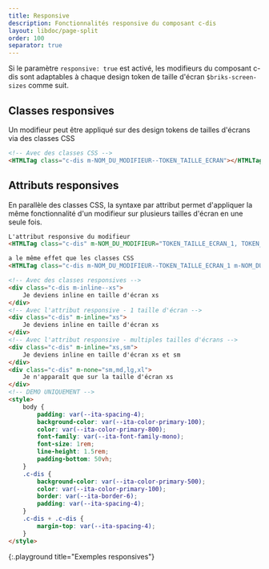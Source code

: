 ```yaml
---
title: Responsive
description: Fonctionnalités responsive du composant c-dis
layout: libdoc/page-split
order: 100
separator: true
---
```

Si le paramètre `responsive: true` est activé, les modifieurs du composant c-dis sont adaptables à chaque design token de taille d'écran `$briks-screen-sizes` comme suit.

## Classes responsives

Un modifieur peut être appliqué sur des design tokens de tailles d'écrans via des classes CSS

```html
<!-- Avec des classes CSS -->
<HTMLTag class="c-dis m-NOM_DU_MODIFIEUR--TOKEN_TAILLE_ECRAN"></HTMLTag>
```

## Attributs responsives

En parallèle des classes CSS, la syntaxe par attribut permet d'appliquer la même fonctionnalité d'un modifieur sur plusieurs tailles d'écran en une seule fois.

```html
L'attribut responsive du modifieur
<HTMLTag class="c-dis" m-NOM_DU_MODIFIEUR="TOKEN_TAILLE_ECRAN_1, TOKEN_TAILLE_ECRAN_2, TOKEN_TAILLE_ECRAN_3"></HTMLTag>

a le même effet que les classes CSS
<HTMLTag class="c-dis m-NOM_DU_MODIFIEUR--TOKEN_TAILLE_ECRAN_1 m-NOM_DU_MODIFIEUR--TOKEN_TAILLE_ECRAN_2 m-NOM_DU_MODIFIEUR--TOKEN_TAILLE_ECRAN_3"></HTMLTag>
```

```html
<!-- Avec des classes responsives -->
<div class="c-dis m-inline--xs">
    Je deviens inline en taille d'écran xs
</div>
<!-- Avec l'attribut responsive - 1 taille d'écran -->
<div class="c-dis" m-inline="xs">
    Je deviens inline en taille d'écran xs
</div>
<!-- Avec l'attribut responsive - multiples tailles d'écrans -->
<div class="c-dis" m-inline="xs,sm">
    Je deviens inline en taille d'écran xs et sm
</div>
<div class="c-dis" m-none="sm,md,lg,xl">
    Je n'apparaît que sur la taille d'écran xs
</div>
<!-- DEMO UNIQUEMENT -->
<style>
    body {
        padding: var(--ita-spacing-4);
        background-color: var(--ita-color-primary-100);
        color: var(--ita-color-primary-800);
        font-family: var(--ita-font-family-mono);
        font-size: 1rem;
        line-height: 1.5rem;
        padding-bottom: 50vh;
    }
    .c-dis {
        background-color: var(--ita-color-primary-500);
        color: var(--ita-color-primary-100);
        border: var(--ita-border-6);
        padding: var(--ita-spacing-4);
    }
    .c-dis + .c-dis {
        margin-top: var(--ita-spacing-4);
    }
</style>
```
{:.playground title="Exemples responsives"}